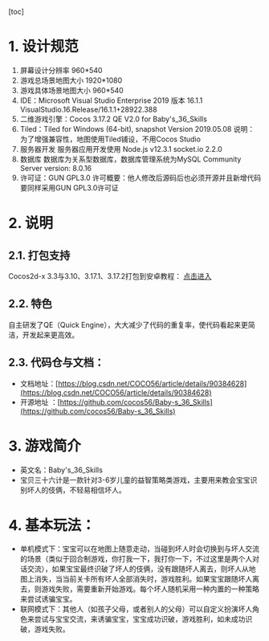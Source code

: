 [toc]

# 1. 设计规范
1. 屏幕设计分辨率
960*540
2. 游戏总场景地图大小
1920*1080
3. 游戏具体场景地图大小
960*540
4. IDE：Microsoft Visual Studio Enterprise 2019 版本 16.1.1
VisualStudio.16.Release/16.1.1+28922.388
5. 二维游戏引擎：Cocos 3.17.2
QE V2.0 for Baby's_36_Skills
6. Tiled：Tiled for Windows (64-bit), snapshot Version 2019.05.08
说明：为了增强兼容性，地图使用Tiled铺设，不用Cocos Studio
7. 服务器开发
服务器应用开发使用 Node.js v12.3.1
socket.io 2.2.0
8. 数据库
数据库为关系型数据库，数据库管理系统为MySQL Community Server version: 8.0.16
9. 许可证：GUN GPL3.0
许可概要：他人修改后源码后也必须开源并且新增代码要同样采用GUN GPL3.0许可证

# 2. 说明
## 2.1. 打包支持
Cocos2d-x 3.3与3.10、3.17.1、3.17.2打包到安卓教程：
[点击进入](https://blog.csdn.net/COCO56/article/details/89392349)

## 2.2. 特色
自主研发了QE（Quick Engine），大大减少了代码的重复率，使代码看起来更简洁，开发起来更高效。

## 2.3. 代码仓与文档：
* 文档地址：[https://blog.csdn.net/COCO56/article/details/90384628](https://blog.csdn.net/COCO56/article/details/90384628)
* 开源地址 ：[https://github.com/cocos56/Baby-s_36_Skills](https://github.com/cocos56/Baby-s_36_Skills)

<!-- 安装包下载方式
* 安卓
链接一：https://www.pgyer.com/J5iR
或扫码：
![图片无法正常加载，请联系作者](https://www.pgyer.com/app/qrcode/J5iR)
链接二：[点此跳转](https://uinedu-my.sharepoint.com/:f:/g/personal/a19635_myoffice_site/EgusrLTRZ9ZFi0_aSduJW_4B5wokGfa1PuhXvUoHeo3Adg?e=qWUnl7)
* Windows
[点此跳转](https://uinedu-my.sharepoint.com/:f:/g/personal/a19635_myoffice_site/EgusrLTRZ9ZFi0_aSduJW_4B5wokGfa1PuhXvUoHeo3Adg?e=qWUnl7) -->

# 3. 游戏简介
* 英文名：Baby's_36_Skills
* 宝贝三十六计是一款针对3-6岁儿童的益智策略类游戏，主要用来教会宝宝识别坏人的伎俩，不轻易相信坏人。
# 4. 基本玩法：
* 单机模式下：宝宝可以在地图上随意走动，当碰到坏人时会切换到与坏人交流的场景（类似于回合制游戏，你打我一下，我打你一下，不过这里是两个人对话交流），如果宝宝最终识破了坏人的伎俩，没有跟随坏人离去，则坏人从地图上消失，当当前关卡所有坏人全部消失时，游戏胜利。如果宝宝跟随坏人离去，则游戏失败，需要重新开始游戏。每个坏人随机采用一种内置的一种策略来尝试诱骗宝宝。
* 联网模式下：其他人（如孩子父母，或者别人的父母）可以自定义扮演坏人角色来尝试与宝宝交流，来诱骗宝宝，宝宝成功识破，游戏胜利，如未成功识破，游戏失败。